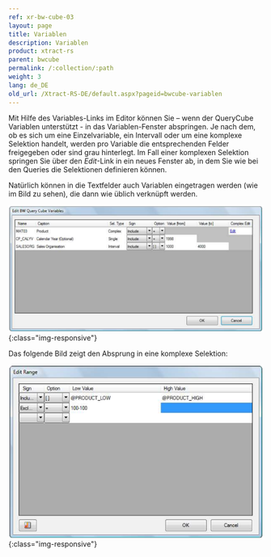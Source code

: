 ```yaml
---
ref: xr-bw-cube-03
layout: page
title: Variablen
description: Variablen
product: xtract-rs
parent: bwcube
permalink: /:collection/:path
weight: 3
lang: de_DE
old_url: /Xtract-RS-DE/default.aspx?pageid=bwcube-variablen
---
```


Mit Hilfe des Variables-Links im Editor können Sie – wenn der QueryCube Variablen unterstützt - in das Variablen-Fenster abspringen. Je nach dem, ob es sich um eine Einzelvariable, ein Intervall oder um eine komplexe Selektion handelt, werden pro Variable die entsprechenden Felder freigegeben oder sind grau hinterlegt. Im Fall einer komplexen Selektion springen Sie über den *Edit*-Link in ein neues Fenster ab, in dem Sie wie bei den Queries die Selektionen definieren können.

Natürlich können in die Textfelder auch Variablen eingetragen werden (wie im Bild zu sehen), die dann wie üblich verknüpft werden.

![BWCube-Variables-001](/img/content/BWCube-Variables-001.png){:class="img-responsive"}


Das folgende Bild zeigt den Absprung in eine komplexe Selektion:

![BWCube-Variables-002](/img/content/BWCube-Variables-002.png){:class="img-responsive"}